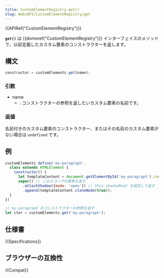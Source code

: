 ```yaml
---
title: CustomElementRegistry.get()
slug: Web/API/CustomElementRegistry/get
---
```

{{APIRef("CustomElementRegistry")}}

**`get()`** は {{domxref("CustomElementRegistry")}} インターフェイスのメソッドで、以前定義したカスタム要素のコンストラクターを返します。

## 構文

```js
constructor = customElements.get(name);
```

### 引数

- name
  - : コンストラクターの参照を返したいカスタム要素の名前です。

### 返値

名前付きのカスタム要素のコンストラクター、またはその名前のカスタム要素がない場合は `undefined` です。

## 例

```js
customElements.define('my-paragraph',
  class extends HTMLElement {
    constructor() {
      let templateContent = document.getElementById('my-paragraph').content;
      super() // このスコープの要素を返す
        .attachShadow({mode: 'open'}) // this.shadowRoot を設定して返す
        .append(templateContent.cloneNode(true));
  }
})

// my-paragraph のコンストラクターの参照を返す
let ctor = customElements.get('my-paragraph');
```

## 仕様書

{{Specifications}}

## ブラウザーの互換性

{{Compat}}

